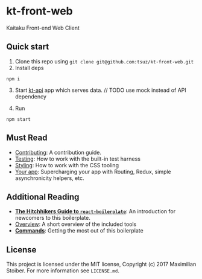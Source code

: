 # kt-front-web

Kaitaku Front-end Web Client

## Quick start

1. Clone this repo using `git clone git@github.com:tsuz/kt-front-web.git`
2. Install deps

```
npm i
```

3. Start [kt-api](https://github.com/tsuz/kt-api) app which serves data. // TODO use mock instead of API dependency

4. Run
```
npm start
```

## Must Read

- [Contributing](docs/contributing): A contribution guide.
- [Testing](docs/testing): How to work with the built-in test harness
- [Styling](docs/css): How to work with the CSS tooling
- [Your app](docs/js): Supercharging your app with Routing, Redux, simple
  asynchronicity helpers, etc.


## Additional Reading

- [**The Hitchhikers Guide to `react-boilerplate`**](docs/general/introduction.md): An introduction for newcomers to this boilerplate.
- [Overview](docs/general): A short overview of the included tools
- [**Commands**](docs/general/commands.md): Getting the most out of this boilerplate


## License

This project is licensed under the MIT license, Copyright (c) 2017 Maximilian
Stoiber. For more information see `LICENSE.md`.
